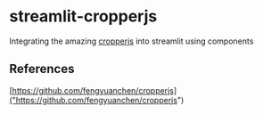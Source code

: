 # streamlit-cropperjs

Integrating the amazing [cropperjs]("https://github.com/fengyuanchen/cropperjs") into streamlit using components

## References
[https://github.com/fengyuanchen/cropperjs]("https://github.com/fengyuanchen/cropperjs")